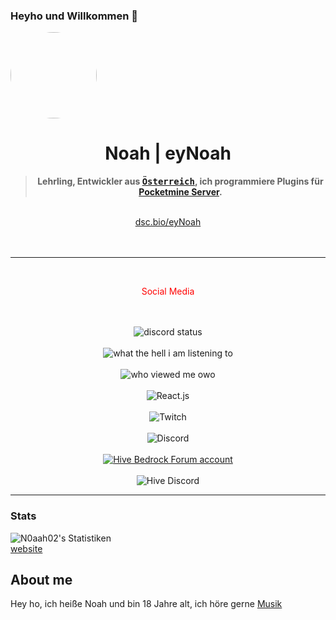 ### Heyho und Willkommen 👋
<div align='center'>
  <div align='left'>
    <img
      src='https://dev.dirtyhost24.de/img/star.png'
      style='border-radius: 50%;'
      width='138'
      height='138'
    />
  </div>

  <h1>Noah | eyNoah</h1>
  <blockquote><strong>Lehrling, Entwickler aus <tt><a href="https://wien.gv.at" target="_blank">Österreich</a></tt>, ich programmiere Plugins für <a href="https://poggit.pmmp.io" target="_blank">Pocketmine Server</a>.</strong></blockquote>
<br>
  <a href="https://dsc.bio/eyNoah" target="_blank">dsc.bio/eyNoah</a>
  <br><br>
  <br />

  
  <hr>
  <br>
  <p style='color: red'>Social Media</p><br><br>
  <img alt="discord status" src="https://dev.discordprofiles.me/badge/status/840718800345366549" /><br><br>
  <img alt="what the hell i am listening to" src="https://dev.discordprofiles.me/badge/spotify/840718800345366549" /><br><br>
  <img alt="who viewed me owo" src="https://komarev.com/ghpvc/?username=eynoah" /><br><br>
  <img alt='React.js' src='https://img.shields.io/bundlephobia/min/react?label=React.js' /><br><br>
  <img alt='Twitch' src='https://img.shields.io/twitch/status/serverfarmer02?color=%23FF0000&label=N0aah02%20%7C%20Twitch&style=social' /><br><br>
  <img alt='Discord' src='https://img.shields.io/discord/848262530207711332' /><br><br>
  <a href='https://forum.playhive.com/u/serverfarmer/summary' target='_blank'><img alt='Hive Bedrock Forum account' src='https://img.shields.io/badge/Hive%20Forums-Click%20that%20to%20go%20on%20my%20Profile-blue' /></a><br><br>
  <img alt='Hive Discord' src='https://img.shields.io/discord/195265653425307649?label=Hive%20Discord' />
  
  <audio src='https://fails.eynoah.club/ImagineBass.mp3'></audio>
  <!--<img alt='Pronouns' src='https://img.shields.io/endpoint?url=https://pronoundb.org/shields/6004d014406af11e4593a013' />-->
</div>
<hr>



### Stats

![N0aah02's Statistiken](https://github-readme-stats.vercel.app/api?username=n0aah02&count_private=true&custom_title=eyNoahs%20Stats&hide_rank=true&border_radius=16&theme=radical )<br>
[website](http://git.eynoah.club)

## About me

Hey ho, ich heiße Noah und bin 18 Jahre alt, ich höre gerne [Musik](https://open.spotify.com/playlist/7GHtPzc58oISMDSsiUJvIO?si=2d7db65b774e4df6 "Favorit Playlist")
<!--
**N0aah02/N0aah02** is a ✨ _special_ ✨ repository because its `README.md` (this file) appears on your GitHub profile.

Here are some ideas to get you started:


<--
- 🔭 I’m currently working on ...
- 🌱 I’m currently learning ...
- 👯 I’m looking to collaborate on ...
- 🤔 I’m looking for help with ...
- 💬 Ask me about ...
- 📫 How to reach me: ...
- 😄 Pronouns: ...
- ⚡ Fun fact: ...
-->
